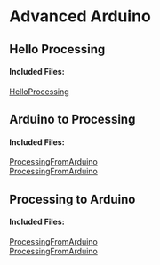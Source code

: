 # Advanced Arduino
## Hello Processing
#### Included Files:
<a href="HelloProcessing/HelloProcessing.pde">HelloProcessing</a> <br/>

## Arduino to Processing
#### Included Files:
<a href="ProcessingFromArduino/ProcessingFromArduino.pde">ProcessingFromArduino</a> <br/>
<a href="ProcessingFromArduino/ProcessingFromArduino.pde">ProcessingFromArduino</a> <br/>

## Processing to Arduino
#### Included Files:
<a href="ProcessingFromArduino/ProcessingFromArduino.pde">ProcessingFromArduino</a> <br/>
<a href="ProcessingFromArduino/ProcessingFromArduino.pde">ProcessingFromArduino</a> <br/>
